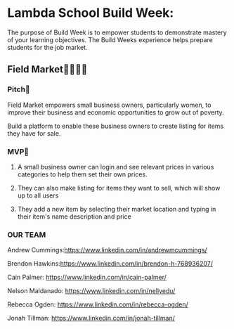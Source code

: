 # Lambda School Build Week:
The purpose of Build Week is to empower students to demonstrate mastery of your learning objectives. The Build Weeks experience helps prepare students for the job market.

## Field Market🐝🌾🐓🦀


### Pitch🦾

Field Market empowers small business owners, particularly women, to improve their business and
economic opportunities to grow out of poverty.

Build a platform to enable these business owners to create listing for items they have for
sale.

### MVP🎯

1. A small business owner can login and see relevant prices in various categories to help
them set their own prices.

2. They can also make listing for items they want to sell, which will show up to all users

3. They add a new item by selecting their market location and typing in their item's
name description and price

### OUR TEAM

Andrew Cummings:https://www.linkedin.com/in/andrewmcummings/

Brendon Hawkins:https://www.linkedin.com/in/brendon-h-768936207/

Cain Palmer: https://www.linkedin.com/in/cain-palmer/

Nelson Maldanado: https://www.linkedin.com/in/nellyedu/

Rebecca Ogden: https://www.linkedin.com/in/rebecca-ogden/

Jonah Tillman: https://www.linkedin.com/in/jonah-tillman/

